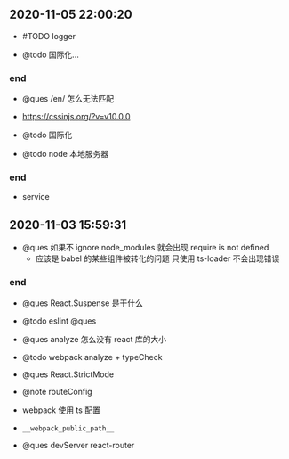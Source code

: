## 2020-11-05 22:00:20

- #TODO logger

- @todo 国际化...

### end

- @ques /en/ 怎么无法匹配

- https://cssinjs.org/?v=v10.0.0

- @todo 国际化
- @todo node 本地服务器

### end

- service

## 2020-11-03 15:59:31

- @ques 如果不 ignore node_modules 就会出现 require is not defined
  - 应该是 babel 的某些组件被转化的问题 只使用 ts-loader 不会出现错误

### end

- @ques React.Suspense 是干什么

- @todo eslint @ques
- @ques analyze 怎么没有 react 库的大小

- @todo webpack analyze + typeCheck
- @ques React.StrictMode
- @note routeConfig
- webpack 使用 ts 配置

- `__webpack_public_path__`

- @ques devServer react-router
